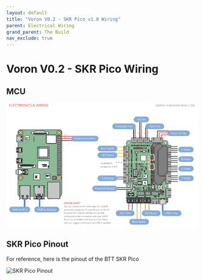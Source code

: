 ```yaml
---
layout: default
title: "Voron V0.2 - SKR Pico v1.0 Wiring"
parent: Electrical Wiring
grand_parent: The Build
nav_exclude: true
---
```


# Voron V0.2 - SKR Pico Wiring

## MCU

![SKR Pico wiring diagram for Voron V0](.images/../images/Voron0.2_Wiring_Diagram_SKR_PICO_V1.0.png)

## SKR Pico Pinout

For reference, here is the pinout of the BTT SKR Pico

![SKR Pico Pinout](./images/skr-pico-pinout.png)
